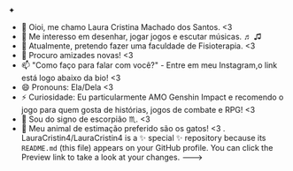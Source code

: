✦
- 👋 Oioi, me chamo Laura Cristina Machado dos Santos. <3
- 👀 Me interesso em desenhar, jogar jogos e escutar músicas. ♬ ♫
- 🌱 Atualmente, pretendo fazer uma faculdade de Fisioterapia. <3
- 💞️ Procuro amizades novas! <3
- 📫 "Como faço para falar com você?" - Entre em meu Instagram,o link está logo abaixo da bio! <3
- 😄 Pronouns: Ela/Dela <3
- ⚡ Curiosidade: Eu particularmente AMO Genshin Impact e recomendo o jogo para quem gosta de histórias, jogos de combate e RPG! <3
- 💋 Sou do signo de escorpião ♏. <3
- 💞 Meu animal de estimação preferido são os gatos! <3
.
LauraCristin4/LauraCristin4 is a ✨ special ✨ repository because its `README.md` (this file) appears on your GitHub profile.
You can click the Preview link to take a look at your changes.
--->
